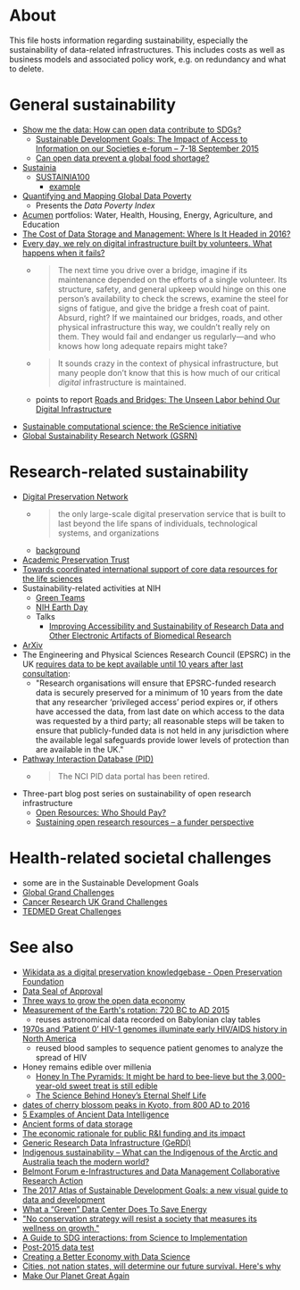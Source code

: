 # About

This file hosts information regarding sustainability, especially the sustainability of data-related infrastructures. This includes costs as well as business models and associated policy work, e.g. on redundancy and what to delete.

# General sustainability

* [Show me the data: How can open data contribute to SDGs?](https://web.archive.org/web/20150919210100/http://europeandcis.undp.org/blog/2015/06/10/show-me-the-data-how-can-open-data-contribute-to-sdgs/)
  * [Sustainable Development Goals: The Impact of Access to Information on our Societies e-forum – 7-18 September 2015](http://www.ifla.org/node/9705)
  * [Can open data prevent a global food shortage?](http://www.theguardian.com/media-network/2015/sep/02/open-data-global-food-shortage)
* [Sustainia](http://www.sustainia.me/)
  * [SUSTAINIA100](http://www.sustainia.me/solutions)
    * [example](https://medium.com/@ECONYL/sustania-building-blocks-for-sustainable-society-ad762d4c996a)
* [Quantifying and Mapping Global Data Poverty](http://dx.doi.org/10.1371/journal.pone.0142076)
  * Presents the *Data Poverty Index*
* [Acumen](http://acumen.org/) portfolios: Water, Health, Housing, Energy, Agriculture, and Education
* [The Cost of Data Storage and Management: Where Is It Headed in 2016?](http://www.datacenterjournal.com/cost-data-storage-management-headed-2016/)
* [Every day, we rely on digital infrastructure built by volunteers. What happens when it fails?](http://www.fordfoundation.org/ideas/equals-change-blog/posts/every-day-we-rely-on-digital-infrastructure-built-by-volunteers-what-happens-when-it-fails/)
  - > The next time you drive over a bridge, imagine if its maintenance depended on the efforts of a single volunteer. Its structure, safety, and general upkeep would hinge on this one person’s availability to check the screws, examine the steel for signs of fatigue, and give the bridge a fresh coat of paint. Absurd, right? If we maintained our bridges, roads, and other physical infrastructure this way, we couldn’t really rely on them. They would fail and endanger us regularly—and who knows how long adequate repairs might take?

  - > It sounds crazy in the context of physical infrastructure, but many people don’t know that this is how much of our critical *digital* infrastructure is maintained.

  - points to report [Roads and Bridges: The Unseen Labor behind Our Digital Infrastructure](https://fordfoundcontent.blob.core.windows.net/media/2976/roads-and-bridges-the-unseen-labor-behind-our-digital-infrastructure.pdf)
* [Sustainable computational science: the ReScience initiative](https://arxiv.org/abs/1707.04393)
* [Global Sustainability Research Network (GSRN)](https://sustainability.hcommons.org/)

# Research-related sustainability

* [Digital Preservation Network](http://dpn.org/)
  - > the only large-scale digital preservation service that is built to last beyond the life spans of individuals, technological systems, and organizations
  - [background](http://duraspace.org/node/2754)
* [Academic Preservation Trust](http://aptrust.org/)
* [Towards coordinated international support of core data resources for the life sciences](https://doi.org/10.1101/110825)
* Sustainability-related activities at NIH
  * [Green Teams](http://nems.nih.gov/teams/Pages/default.aspx)
  * [NIH Earth Day](http://nems.nih.gov/Pages/earthday.aspx)
  * Talks
    * [Improving Accessibility and Sustainability of Research Data and Other Electronic Artifacts of Biomedical Research](http://www.ncbi.nlm.nih.gov/CBBresearch/Seminar/cgi-bin/presentation.cgi?date=4-14-2015)  
* [ArXiv](https://confluence.cornell.edu/display/culpublic/arXiv+Sustainability+Initiative)
* The Engineering and Physical Sciences Research Council (EPSRC) in the UK [requires data to be kept available until 10 years after last consultation](https://www.epsrc.ac.uk/about/standards/researchdata/expectations/):
  - "Research organisations will ensure that EPSRC-funded research data is securely preserved for a minimum of 10 years from the date that any researcher ‘privileged access’ period expires or, if others have accessed the data, from last date on which access to the data was requested by a third party; all reasonable steps will be taken to ensure that publicly-funded data is not held in any jurisdiction where the available legal safeguards provide lower levels of protection than are available in the UK."
* [Pathway Interaction Database (PID)](https://wiki.nci.nih.gov/pages/viewpage.action?pageId=315491760#NCI-Nature)
  - > The NCI PID data portal has been retired.
* Three-part blog post series on sustainability of open research infrastructure
  - [Open Resources: Who Should Pay?](https://unlockingresearch.blog.lib.cam.ac.uk/?p=1483)
  - [Sustaining open research resources – a funder perspective](https://unlockingresearch.blog.lib.cam.ac.uk/?p=1520)


# Health-related societal challenges
* some are in the Sustainable Development Goals
* [Global Grand Challenges](http://grandchallenges.org/)
* [Cancer Research UK Grand Challenges](http://www.cancerresearchuk.org/about-us/cancer-news/press-release/2015-10-12-cancer-research-uk-launches-ps100m-grand-challenges-to-tackle-the-most-important-questions-in-cancer)
* [TEDMED Great Challenges](http://tedmed.com/greatchallenges)

# See also
* [Wikidata as a digital preservation knowledgebase - Open Preservation Foundation](http://openpreservation.org/blog/2016/09/30/wikidata-as-a-digital-preservation-knowledgebase/)
* [Data Seal of Approval](http://www.datasealofapproval.org/)
* [Three ways to grow the open data economy](https://www.theguardian.com/media-network/2016/nov/01/three-ways-government-grow-open-data-economy)
* [Measurement of the Earth's rotation: 720 BC to AD 2015](https://doi.org/10.1098/rspa.2016.0404)
  - reuses astronomical data recorded on Babylonian clay tables
* [1970s and ‘Patient 0’ HIV-1 genomes illuminate early HIV/AIDS history in North America](https://doi.org/10.1038/nature19827)
  - reused blood samples to sequence patient genomes to analyze the spread of HIV
* Honey remains edible over millenia
  - [Honey In The Pyramids: It might be hard to bee-lieve but the 3,000-year-old sweet treat is still edible](http://www.nationalgeographic.com.au/history/honey-in-the-pyramids.aspx)
  - [The Science Behind Honey’s Eternal Shelf Life](http://www.smithsonianmag.com/science-nature/the-science-behind-honeys-eternal-shelf-life-1218690/)
* [dates of cherry blossom peaks in Kyoto, from 800 AD to 2016](http://www.economist.com/blogs/graphicdetail/2017/04/daily-chart-4)
* [5 Examples of Ancient Data Intelligence](http://www.insightsquared.com/2012/01/5-examples-of-ancient-data-intelligence/)
* [Ancient forms of data storage](http://www.moah.org/brains/ancient.html)
* [The economic rationale for public R&I funding and its impact](http://bookshop.europa.eu/is-bin/INTERSHOP.enfinity/WFS/EU-Bookshop-Site/en_GB/-/EUR/ViewPublication-Start?PublicationKey=KI0117050)
* [Generic Research Data Infrastructure (GeRDI)](http://www.gerdi-project.de/)
* [Indigenous sustainability – What can the Indigenous of the Arctic and Australia teach the modern world?](http://www.youth4planet.com/2037-2/)
* [Belmont Forum e-Infrastructures and Data Management Collaborative Research Action](http://www.bfe-inf.org/)
* [The 2017 Atlas of Sustainable Development Goals: a new visual guide to data and development](http://blogs.worldbank.org/opendata/2017-atlas-sustainable-development-goals-new-visual-guide-data-and-development)
* [What a “Green” Data Center Does To Save Energy](https://www.dotmagazine.online/issues/powering-and-greening-IT/reducing-IT-power-bill/green-data-center-save-energy)
* ["No conservation strategy will resist a society that measures its wellness on growth."](http://taxacom.markmail.org/message/ybg6gini2whz5ful)
* [A Guide to SDG interactions: from Science to Implementation](https://www.icsu.org/current/press/new-report-from-scientific-experts-provides-a-unique-guide-to-translate-sustainable-development-goals-into-reality)
* [Post-2015 data test](http://www.post2015datatest.com/)
* [Creating a Better Economy with Data Science](https://cities-today.com/city-become-smart-must-adopt-culture-data/)
* [Cities, not nation states, will determine our future survival. Here's why](https://www.weforum.org/agenda/2017/06/as-nation-states-falter-cities-are-stepping-up)
* [Make Our Planet Great Again](https://www.makeourplanetgreatagain.fr)

